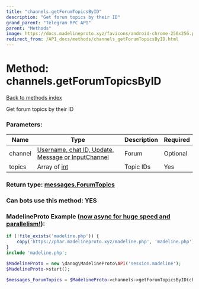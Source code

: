 ```yaml
---
title: "channels.getForumTopicsByID"
description: "Get forum topics by their ID"
grand_parent: "Telegram RPC API"
parent: "Methods"
image: https://docs.madelineproto.xyz/favicons/android-chrome-256x256.png
redirect_from: /API_docs/methods/channels_getForumTopicsByID.html
---
```

# Method: channels.getForumTopicsByID
[Back to methods index](index.html)



Get forum topics by their ID

### Parameters:

| Name     |    Type       | Description | Required |
|----------|---------------|-------------|----------|
|channel|[Username, chat ID, Update, Message or InputChannel](/API_docs/types/InputChannel.html) | Forum | Optional|
|topics|Array of [int](/API_docs/types/int.html) | Topic IDs | Yes|


### Return type: [messages.ForumTopics](/API_docs/types/messages.ForumTopics.html)

### Can bots use this method: **YES**


### MadelineProto Example ([now async for huge speed and parallelism!](https://docs.madelineproto.xyz/docs/ASYNC.html)):


```php
if (!file_exists('madeline.php')) {
    copy('https://phar.madelineproto.xyz/madeline.php', 'madeline.php');
}
include 'madeline.php';

$MadelineProto = new \danog\MadelineProto\API('session.madeline');
$MadelineProto->start();

$messages_ForumTopics = $MadelineProto->channels->getForumTopicsByID(channel: InputChannel, topics: [int, int], );
```

